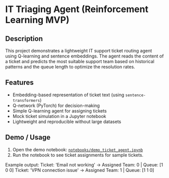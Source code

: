 # IT Triaging Agent (Reinforcement Learning MVP)

## Description
This project demonstrates a lightweight IT support ticket routing agent using Q-learning and sentence embeddings.  The agent reads the content of a ticket and predicts the most suitable support team based on historical patterns and the queue length to optimize the resolution rates.  

## Features
- Embedding-based representation of ticket text (using `sentence-transformers`)
- Q-network (PyTorch) for decision-making
- Simple Q-learning agent for assigning tickets
- Mock ticket simulation in a Jupyter notebook
- Lightweight and reproducible without large datasets

## Demo / Usage
1. Open the demo notebook: [`notebooks/demo_ticket_agent.ipynb`](notebooks/demo_ticket_agent.ipynb)  
2. Run the notebook to see  ticket assignments for sample tickets.  

Example output:
Ticket: 'Email not working' -> Assigned Team: 0 | Queue: [1 0 0]
Ticket: 'VPN connection issue' -> Assigned Team: 1 | Queue: [1 1 0]
